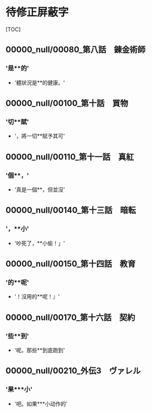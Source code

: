 # 待修正屏蔽字

[TOC]

## 00000_null/00080_第八話　錬金術師

### '是**的'

- '體狀況是**的健康。'


## 00000_null/00100_第十話　買物

### '切**賦'

- '，將一切**賦予其可'


## 00000_null/00110_第十一話　真紅

### '個**，'

- '真是一個**，但並沒'


## 00000_null/00140_第十三話　暗転

### '，**小'

- '吵死了，**小偷！」'


## 00000_null/00150_第十四話　教育

### '的**呢'

- '！沒用的**呢！』'


## 00000_null/00170_第十六話　契約

### '些**到'

- '呢。那些**到底跑到'


## 00000_null/00210_外伝3　ヴァレル

### '果***小'

- '吧。如果***小动作的'
